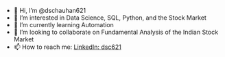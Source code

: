 - 👋 Hi, I’m @dschauhan621
- 👀 I’m interested in Data Science, SQL, Python, and the Stock Market
- 🌱 I’m currently learning Automation
- 💞️ I’m looking to collaborate on Fundamental Analysis of the Indian Stock Market
- 📫 How to reach me: [LinkedIn: dsc621](https://www.linkedin.com/in/dsc621)

<!---
dschauhan621/dschauhan621 is a ✨ special ✨ repository because its `README.md` (this file) appears on your GitHub profile.
You can click the Preview link to take a look at your changes.
--->
